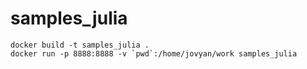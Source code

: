 # samples_julia

```
docker build -t samples_julia .
docker run -p 8888:8888 -v `pwd`:/home/jovyan/work samples_julia
```
